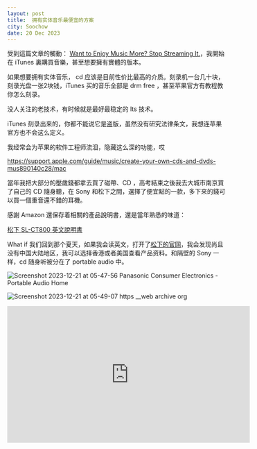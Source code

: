 ```yaml
---
layout: post
title:  拥有实体音乐最便宜的方案
city: Soochow
date: 20 Dec 2023
---
```


受到這篇文章的觸動： [Want to Enjoy Music More? Stop Streaming It.](https://www.nytimes.com/2023/09/19/magazine/music-not-streaming.html)，我開始在 iTunes 裏購買音樂，甚至想要擁有實體的版本。

如果想要拥有实体音乐， cd 应该是目前性价比最高的介质。刻录机一台几十块，刻录光盘一张2块钱，iTunes 买的音乐全部是 drm free ，甚至苹果官方有教程教你怎么刻录。

没人关注的老技术，有时候就是最好最稳定的 lts 技术。

iTunes 刻录出来的，你都不能说它是盗版，虽然没有研究法律条文，我想连苹果官方也不会这么定义。

我经常会为苹果的软件工程师流泪，隐藏这么深的功能，哎

[https://support.apple.com/guide/music/create-your-own-cds-and-dvds-mus890140c28/mac
](https://support.apple.com/guide/music/create-your-own-cds-and-dvds-mus890140c28/mac
)

當年我把大部分的壓歲錢都拿去買了磁帶、CD ，高考結束之後我去大城市南京買了自己的 CD 隨身聽，在 Sony 和松下之間，選擇了便宜點的一款，多下來的錢可以買一個重音還不錯的耳機。

感謝 Amazon 還保存着相關的產品說明書，還是當年熟悉的味道：

[松下 SL-CT800 英文說明書](https://m.media-amazon.com/images/I/91jPEfGuZ4L.pdf)

What if 我们回到那个夏天，如果我会读英文，打开了[松下的官网](https://web.archive.org/web/20030621174656/http://www.panasonic.com/consumer_electronics/portable_audio/default.asp)，我会发现尚且没有中国大陆地区，我可以选择香港或者美国查看产品资料。和隔壁的 Sony 一样，cd 随身听被分在了 portable audio 中。

![Screenshot 2023-12-21 at 05-47-56 Panasonic Consumer Electronics - Portable Audio Home](https://github.com/wangw469/wangw469.github.io/assets/3417025/2a90f5bc-a688-48d4-9c3c-48362add1dff)

![Screenshot 2023-12-21 at 05-49-07 https __web archive org](https://github.com/wangw469/wangw469.github.io/assets/3417025/ef41b268-0d24-4bfc-9078-8f741107634a)

<iframe width="560" height="315" src="https://www.youtube.com/embed/f7PJkddbBCU?si=BLOkAzrv6ONBZUGV" title="YouTube video player" frameborder="0" allow="accelerometer; autoplay; clipboard-write; encrypted-media; gyroscope; picture-in-picture; web-share" allowfullscreen></iframe>
